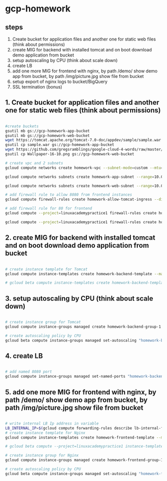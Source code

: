# gcp-homework

## steps

1. Create bucket for application files and another one for static web files (think about permissions)
2. create MIG for backend with installed tomcat and on boot download demo application from bucket
3. setup autoscaling by CPU (think about scale down)
4. create LB
5. add one more MIG for frontend with nginx, by path /demo/ show demo app from bucket, by path /img/picture.jpg show file from bucket
6. setup export of nginx logs to bucket/BigQuery
7. SSL termination (bonus)

## 1. Create bucket for application files and another one for static web files (think about permissions)

```bash

#create buckets
gsutil mb gs://gcp-homework-app-bucket
gsutil mb gs://gcp-homework-web-bucket
wget https://tomcat.apache.org/tomcat-7.0-doc/appdev/sample/sample.war
gsutil cp sample.war gs://gcp-homework-app-bucket
wget https://github.com/gregsramblings/google-cloud-4-words/raw/master/Wallpaper-16-10.png
gsutil cp Wallpaper-16-10.png gs://gcp-homework-web-bucket

# create vpc and 2 subnets
gcloud compute networks create homework-vpc --subnet-mode=custom --mtu=1460 --bgp-routing-mode=regional

gcloud compute networks subnets create homework-app-subnet --range=10.0.1.0/24 --network=homework-vpc --region=us-central1

gcloud compute networks subnets create homework-web-subnet --range=10.0.2.0/24 --network=homework-vpc --region=us-central1

# add firewall rule to allow 8080 from frontend instances
gcloud compute firewall-rules create homework-allow-tomcat-ingress --direction=INGRESS --priority=1000 --network=homework-vpc --action=ALLOW --rules=tcp:8080 --source-tags=homework-frontend-tag --target-tags=homework-backend-tag

# add firewall rule for 80 for frontend 
gcloud compute --project=linuxacademypractice1 firewall-rules create homework-frontend-ingress --direction=INGRESS --priority=1000 --network=homework-vpc --action=ALLOW --rules=tcp:80,tcp:443 --source-ranges=0.0.0.0/0 --target-tags=homework-frontend-tag

gcloud compute --project=linuxacademypractice1 firewall-rules create homework-allow-ssh --direction=INGRESS --priority=1000 --network=homework-vpc --action=ALLOW --rules=tcp:22 --source-ranges=0.0.0.0/0

```

## 2. create MIG for backend with installed tomcat and on boot download demo application from bucket

```bash

# create instance template for Tomcat
gcloud compute instance-templates create homework-backend-template --machine-type=g1-small  --metadata=startup-script-url=https://storage.googleapis.com/gcp-homework-app-bucket/tomcat-startup.sh --tags=homework-backend-tag --boot-disk-size=10GB --boot-disk-type=pd-balanced --boot-disk-device-name=homework-backend-template

# gcloud beta compute instance-templates create homework-backend-template --machine-type=g1-small --subnet=projects/linuxacademypractice1/regions/us-central1/subnetworks/app-subnet --metadata=startup-script-url=https://storage.googleapis.com/gcp-hwww-app-bucket/tomcat-startup.s --region=us-central1 --tags=homework-backend-tag  --boot-disk-size=10GB --boot-disk-type=pd-balanced --boot-disk-device-name=homework-backend-template

```

## 3. setup autoscaling by CPU (think about scale down)

```bash

# create instance group for Tomcat
gcloud compute instance-groups managed create homework-backend-group-1 --base-instance-name=homework-backend-group-1 --template=homework-backend-template --size=1 --zone=us-central1-a

# create autoscaling policy by CPU
gcloud beta compute instance-groups managed set-autoscaling "homework-backend-group-1" --zone "us-central1-a" --cool-down-period "60" --max-num-replicas "4" --min-num-replicas "1" --target-cpu-utilization "0.6" --mode "on"

```

## 4. create LB

```bash

# add named 8080 port
gcloud compute instance-groups managed set-named-ports "homework-backend-group-1" --zone "us-central1-a" --named-ports=tomcat-service:8080

```

## 5. add one more MIG for frontend with nginx, by path /demo/ show demo app from bucket, by path /img/picture.jpg show file from bucket

```bash

# write internal LB Ip address in variable
LB_INTERNAL_IP=$(gcloud compute forwarding-rules describe lb-internal-frontend --region=us-central1 --format="value(IPAddress)")
# create instance template for Nginx
gcloud compute instance-templates create homework-frontend-template --machine-type=g1-small  --metadata=startup-script-url=https://storage.googleapis.com/gcp-homework-app-bucket/nginx-startup.sh --tags=homework-frontend-tag --boot-disk-size=10GB --boot-disk-type=pd-balanced --boot-disk-device-name=homework-frontend-template

# gcloud beta compute --project=linuxacademypractice1 instance-templates create homework-frontend-template --machine-type=g1-small --subnet=projects/linuxacademypractice1/regions/us-central1/subnetworks/web-subnet --network-tier=PREMIUM --metadata=startup-script-url=https://storage.googleapis.com/gcp-homework-app-bucket/nginx-startup.sh --maintenance-policy=MIGRATE --service-account=450684076389-compute@developer.gserviceaccount.com --scopes=https://www.googleapis.com/auth/devstorage.read_only,https://www.googleapis.com/auth/logging.write,https://www.googleapis.com/auth/monitoring.write,https://www.googleapis.com/auth/servicecontrol,https://www.googleapis.com/auth/service.management.readonly,https://www.googleapis.com/auth/trace.append --region=us-central1 --tags=homework-frontend-tag,http-server --image=debian-10-buster-v20210721 --image-project=debian-cloud --boot-disk-size=10GB --boot-disk-type=pd-balanced --boot-disk-device-name=homework-frontend-template --no-shielded-secure-boot --no-shielded-vtpm --no-shielded-integrity-monitoring --reservation-affinity=any

# create instance group for Nginx
gcloud compute instance-groups managed create homework-frontend-group-1 --base-instance-name=homework-frontend-group-1 --template=homework-frontend-template --size=1 --zone=us-central1-a

# create autoscaling policy by CPU
gcloud beta compute instance-groups managed set-autoscaling "homework-frontend-group-1" --zone "us-central1-a" --cool-down-period "60" --max-num-replicas "4" --min-num-replicas "1" --target-cpu-utilization "0.6" --mode "on"

```
